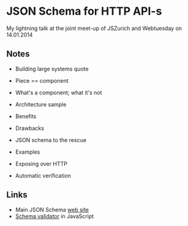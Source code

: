 # JSON Schema for HTTP API-s

My lightning talk at the joint meet-up of JSZurich and Webtuesday on 14.01.2014

## Notes

- Building large systems quote

- Piece == component

- What's a component; what it's not

- Architecture sample

- Benefits

- Drawbacks

- JSON schema to the rescue

- Examples

- Exposing over HTTP

- Automatic verification

## Links

- Main JSON Schema [web site](http://json-schema.org/)
- [Schema validator](https://github.com/geraintluff/tv4) in JavaScript

